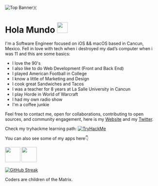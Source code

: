 ![Top Banner🇽](https://user-images.githubusercontent.com/2402695/190290039-96f62317-854d-4e11-9352-b6f2a7b897dc.png)


# Hola Mundo <img src="https://raw.githubusercontent.com/MartinHeinz/MartinHeinz/master/wave.gif" width="35px">

I'm a Software Engineer focused on iOS && macOS based in Cancun, Mexico. 
Fell in love with tech when i destroyed my dad’s computer when i was 11 and this are some basics:

* I love the 90's
* I also like to do Web Development (Front and Back End)
* I played American Football in College
* I know a little of Marketing and Design
* I cook great Sandwiches and Tacos
* I was a teacher for 8 years at La Salle University in Cancun
* I play Horde in World of Warcraft
* I had my own radio show
*  I'm a coffee junkie

Feel free to contact me, open for collaborations, contributing to open sources, and community engagement, here is my [Website](https://www.wilsonmunoz.net) and my [Twitter](https://twitter.com/yosoywil).

Check my tryhackme learning path:
<a href="https://tryhackme.com/p/yosoywil" target="_blank">
<img src="https://tryhackme-badges.s3.amazonaws.com/yosoywil.png" alt="TryHackMe">
</a>



You can also see some of my apps here👇

<a href="https://apps.apple.com/us/developer/wilson-munoz/id1012476025" target="_blank"><img src="https://cdn.jsdelivr.net/gh/devicons/devicon/icons/apple/apple-original.svg" height="50" /></a>
<a href="https://play.google.com/store/apps/dev?id=6835765821532996808" target="_blank"><img src="https://cdn.jsdelivr.net/gh/devicons/devicon/icons/android/android-original.svg" height="50" /></a>

[![GitHub Streak](https://streak-stats.demolab.com/?user=Wilsonilo&theme=dark)](https://git.io/streak-stats)

Coders are children of the Matrix.

